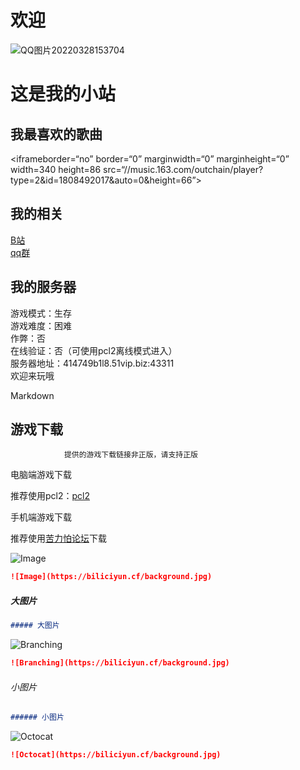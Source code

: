 # 欢迎
![QQ图片20220328153704](https://user-images.githubusercontent.com/104074660/164951914-435c1516-3b34-4a64-9da1-d264f2c4b6be.jpg)

# 这是我的小站


## 我最喜欢的歌曲<br>
 
 <iframeborder=“no” border=“0” marginwidth=“0” marginheight=“0” width=340 height=86 src=“//music.163.com/outchain/player?type=2&id=1808492017&auto=0&height=66”></iframe>

## 我的相关<br>
 [B站](https://space.bilibili.com/2066547841?spm_id_from=333.1007.0.0)<br>
 [qq群](https://jq.qq.com/?_wv=1027&k=jLA41A2c)

## 我的服务器
游戏模式：生存<br>
游戏难度：困难<br>
作弊：否<br>
在线验证：否（可使用pcl2离线模式进入）<br>
服务器地址：414749b1l8.51vip.biz:43311<br>
欢迎来玩哦<br>

 Markdown
## 游戏下载<br>

                提供的游戏下载链接非正版，请支持正版

电脑端游戏下载<br>

推荐使用pcl2：[pcl2](https://afdian.net/p/0164034c016c11ebafcb52540025c377)<br>

手机端游戏下载<br>

推荐使用[苦力怕论坛](https://klpbbs.com/xz/)下载<br>

![Image](https://biliciyun.cf/background.jpg)

``` Markdown
![Image](https://biliciyun.cf/background.jpg)
```

##### 大图片

``` Markdown
##### 大图片
```
![Branching](https://biliciyun.cf/background.jpg)

``` Markdown
![Branching](https://biliciyun.cf/background.jpg)
```

###### 小图片

``` Markdown
###### 小图片
```

![Octocat](https://biliciyun.cf/background.jpg)

``` Markdown
![Octocat](https://biliciyun.cf/background.jpg)
```
